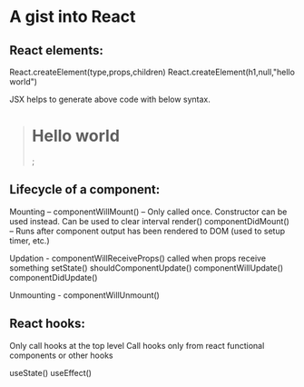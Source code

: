 # A gist into React
## React elements: 
React.createElement(type,props,children)
React.createElement(h1,null,"hello world")

JSX helps to generate above code with below syntax.
><h1>Hello world</h1>;


## Lifecycle of a component:

Mounting – 
componentWillMount() – Only called once. Constructor can be used instead. Can be used to clear interval
	   render()
componentDidMount() – Runs after component output has been rendered to DOM
(used to setup timer, etc.)

Updation - componentWillReceiveProps() called when props receive something
	   setState()
	   shouldComponentUpdate()
	   componentWillUpdate()
	   componentDidUpdate()

Unmounting - componentWillUnmount()

	     
## React hooks:

Only call hooks at the top level
Call hooks only from react functional components or other hooks

useState()
useEffect()

